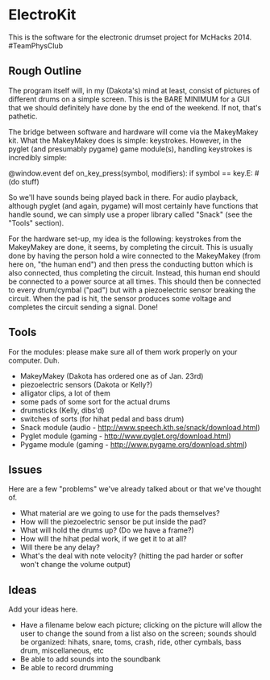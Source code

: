# ElectroKit

This is the software for the electronic drumset project for McHacks 2014. #TeamPhysClub


## Rough Outline

The program itself will, in my (Dakota's) mind at least, consist of pictures of different drums on a simple screen. This is the BARE MINIMUM for a GUI that we should definitely have done by the end of the weekend. If not, that's pathetic.

The bridge between software and hardware will come via the MakeyMakey kit. What the MakeyMakey does is simple: keystrokes. However, in the pyglet (and presumably pygame) game module(s), handling keystrokes is incredibly simple:

@window.event
def on_key_press(symbol, modifiers):
   if symbol == key.E:
      #(do stuff)

So we'll have sounds being played back in there. For audio playback, although pyglet (and again, pygame) will most certainly have functions that handle sound, we can simply use a proper library called "Snack" (see the "Tools" section).

For the hardware set-up, my idea is the following: keystrokes from the MakeyMakey are done, it seems, by completing the circuit. This is usually done by having the person hold a wire connected to the MakeyMakey (from here on, "the human end") and then press the conducting button which is also connected, thus completing the circuit. Instead, this human end should be connected to a power source at all times. This should then be connected to every drum/cymbal ("pad") but with a piezoelectric sensor breaking the circuit. When the pad is hit, the sensor produces some voltage and completes the circuit sending a signal. Done!


## Tools

For the modules: please make sure all of them work properly on your computer. Duh.

- MakeyMakey (Dakota has ordered one as of Jan. 23rd)
- piezoelectric sensors (Dakota or Kelly?)
- alligator clips, a lot of them
- some pads of some sort for the actual drums
- drumsticks (Kelly, dibs'd)
- switches of sorts (for hihat pedal and bass drum)
- Snack module (audio - http://www.speech.kth.se/snack/download.html)
- Pyglet module (gaming - http://www.pyglet.org/download.html)
- Pygame module (gaming - http://www.pygame.org/download.shtml)


## Issues

Here are a few "problems" we've already talked about or that we've thought of.

- What material are we going to use for the pads themselves?
- How will the piezoelectric sensor be put inside the pad?
- What will hold the drums up? (Do we have a frame?)
- How will the hihat pedal work, if we get it to at all?
- Will there be any delay?
- What's the deal with note velocity? (hitting the pad harder or softer won't change the volume output)


## Ideas

Add your ideas here.
- Have a filename below each picture; clicking on the picture will allow the user to change the sound from a list also on the screen; sounds should be organized: hihats, snare, toms, crash, ride, other cymbals, bass drum, miscellaneous, etc
- Be able to add sounds into the soundbank
- Be able to record drumming

